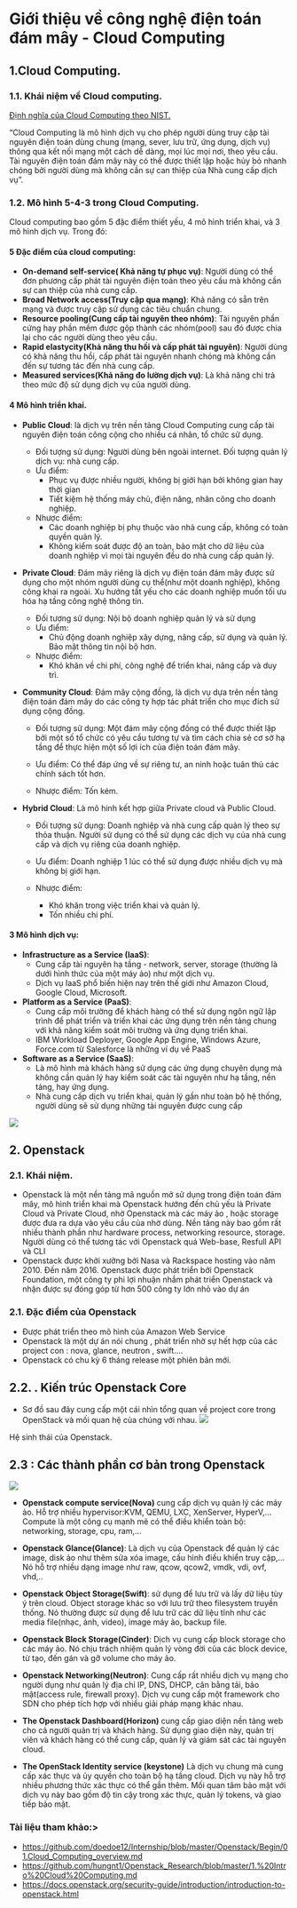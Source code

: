 # Giới thiệu về công nghệ điện toán đám mây - Cloud Computing
## 1.Cloud Computing.
### 1.1. Khái niệm về Cloud computing.
[Định nghĩa của Cloud Computing theo NIST.](https://nvlpubs.nist.gov/nistpubs/Legacy/SP/nistspecialpublication800-145.pdf)

“Cloud Computing là mô hình dịch vụ cho phép người dùng truy cập tài nguyên điện toán dùng chung (mạng, sever, lưu trữ, ứng dụng, dịch vụ) thông qua kết nối mạng một cách dễ dàng, mọi lúc mọi nơi, theo yêu cầu. Tài nguyên điện toán đám mây này có thể được thiết lập hoặc hủy bỏ nhanh chóng bởi người dùng mà không cần sự can thiệp của Nhà cung cấp dịch vụ”.

### 1.2. Mô hình 5-4-3 trong Cloud Computing.
Cloud computing bao gồm 5 đặc điểm thiết yếu, 4 mô hình triển khai, và 3 mô hình dịch vụ. Trong đó:
#### 5 Đặc điểm của cloud computing:
- **On-demand self-service( Khả năng tự phục vụ)**: Người dùng có thể đơn phương cấp phát tài nguyên điện toán theo yêu cầu mà không cần sự can thiệp của nhà cung cấp.
- **Broad Network access(Truy cập qua mạng)**: Khả năng có sẵn trên mạng và được truy cập sử dụng các tiêu chuẩn chung.
- **Resource pooling(Cung cấp tài nguyên theo nhóm)**: Tài nguyên phần cứng hay phần mềm được gộp thành các nhóm(pool) sau đó được chia lại cho các người dùng theo yêu cầu.
- **Rapid elastycity(Khả năng thu hồi và cấp phát tài nguyên)**: Người dùng có khả năng thu hồi, cấp phát tài nguyên nhanh chóng mà không cần đến sự tương tác đến nhà cung cấp.
- **Measured services(Khả năng đo lường dịch vụ)**: Là khả năng chi trả theo mức độ sử dụng dịch vụ của người dùng.

#### 4 Mô hình triển khai.
- **Public Cloud**: là dịch vụ trên nền tảng Cloud Computing cung cấp tài nguyên điện toán công cộng cho nhiều cá nhân, tổ chức sử dụng.
    - Đối tượng sử dụng: Người dùng bên ngoài internet. Đối tượng quản lý dịch vụ: nhà cung cấp.
    - Ưu điểm: 
        - Phục vụ được nhiều người, không bị giới hạn bởi không gian hay thời gian
        - Tiết kiệm hệ thống máy chủ, điện năng, nhân công cho doanh nghiệp.
    - Nhược điểm:
        - Các doanh nghiệp bị phụ thuộc vào nhà cung cấp, không có toàn quyền quản lý.
        - Không kiểm soát được độ an toàn, bảo mật cho dữ liệu của doanh nghiệp vì mọi tài nguyên đều do nhà cung cấp quản lý.

- **Private Cloud**: Đám mây riêng là dịch vụ điện toán đám mây được sử dụng cho một nhóm người dùng cụ thể(như một doanh nghiệp), không công khai ra ngoài. Xu hướng tất yếu cho các doanh nghiệp muốn tối ưu hóa hạ tầng công nghệ thông tin.
    - Đối tượng sử dụng: Nội bộ doanh nghiệp quản lý và sử dụng 
    - Ưu điểm: 
        - Chủ động doanh nghiệp xây dựng, nâng cấp, sử dụng và quản lý. Bảo mật thông tin nội bộ hơn.
    - Nhược điểm: 
        - Khó khăn về chi phí, công nghệ để triển khai, nâng cấp và duy trì.
- **Community Cloud**: Đám mây cộng đồng, là dịch vụ dựa trên nền tảng điện toán đám mây do các công ty hợp tác phát triển cho mục đích sử dụng cộng đồng.
    - Đối tượng sử dụng: Một đám mây cộng đồng có thể được thiết lập bởi một số tổ chức có yêu cầu tương tự và tìm cách chia sẻ cơ sở hạ tầng để thực hiện một số lợi ích của điện toán đám mây.

    - Ưu điểm: Có thể đáp ứng về sự riêng tư, an ninh hoặc tuân thủ các chính sách tốt hơn.

    - Nhược điểm: Tốn kém.
- **Hybrid Cloud**: Là mô hinh kết hợp giữa Private cloud và Public Cloud.
    - Đối tượng sử dụng: Doanh nghiệp và nhà cung cấp quản lý theo sự thỏa thuận. Người sử dụng có thể sử dụng các dịch vụ của nhà cung cấp và dịch vụ riêng của doanh nghiệp.

    - Ưu điểm: Doanh nghiệp 1 lúc có thể sử dụng được nhiều dịch vụ mà không bị giới hạn.

    - Nhược điểm:
        - Khó khăn trong việc triển khai và quản lý.
        - Tốn nhiều chi phí.

#### 3 Mô hình dịch vụ:
- **Infrastructure as a Service (IaaS)**:  
    - Cung cấp tài nguyên hạ tầng - network, server, storage (thường là dưới hình thức của một máy ảo) như một dịch vụ. 
    - Dịch vụ IaaS phổ biến hiện nay trên thế giới như Amazon Cloud, Google Cloud, Microsoft.
- **Platform as a Service (PaaS)**: 
    - Cung cấp môi trường để khách hàng có thể sử dụng ngôn ngữ lập trình để phát triển và triển khai các ứng dụng trên nền tảng chung với khả năng kiểm soát môi trường và ứng dụng triển khai.
    - IBM Workload Deployer, Google App Engine, Windows Azure, Force.com từ Salesforce là những ví dụ về PaaS
- **Software as a Service (SaaS)**:
    - Là mô hình mà khách hàng sử dụng các ứng dụng chuyên dụng mà không cần quản lý hay kiểm soát các tài nguyên như hạ tầng, nền tảng, hay ứng dụng. 
    - Nhà cung cấp dịch vụ triển khai, quản lý gần như toàn bộ hệ thống, người dùng sẽ sử dụng những tài nguyên được cung cấp

![](https://i.imgur.com/tcOvtuy.png)


## 2. Openstack
### 2.1. Khái niệm.
- Openstack là một nền tảng mã nguồn mở sử dụng trong điện toán đám mây, mô hình triển khai mà Openstack hướng đến chủ yếu là Private Cloud và Private Cloud, nhờ Openstack mà các máy ảo , hoặc storage được đưa ra dựa vào yêu cầu của nhờ dùng.  Nền tảng này bao gồm rất nhiều thành phần như hardware process, networking resource, storage. Người dùng có thể tương tác với Openstack quá Web-base, Resfull API và CLI 
- Openstack được khởi xưởng bởi Nasa và Rackspace hosting vào năm 2010. Đến năm 2016. Openstack được phát triển bởi Openstack Foundation, một công ty phi lợi nhuận  nhắm phát triển Openstack và nhận được sự đóng góp từ hơn 500 công ty lớn nhỏ vào dự án 

### 2.1. Đặc điểm của Openstack
- Được phát triển theo mô hình của Amazon Web Service
- Openstack là một dự án nói chung , phát triển nhờ sự hết hợp của các project con : nova, glance, neutron , swift....
- Openstack có chu kỳ 6 tháng release một phiên bản mới.

## 2.2. . Kiến trúc Openstack Core 
  
- Sơ đồ sau đây cung cấp một cái nhìn tổng quan về project core trong OpenStack và mối quan hệ của chúng với nhau.
![](https://access.redhat.com/webassets/avalon/d/Red_Hat_OpenStack_Platform-9-Architecture_Guide-en-US/images/fce6394275bd3444892c5d3a91ccf17c/RHEL_OSP_arch_347192_1015_JCS_01_Interface-Overview.png)

Hệ sinh thái của Openstack.

## 2.3 : Các thành phần cơ bản trong Openstack

![](https://redhatstackblog.files.wordpress.com/2014/11/openstack-stack.jpg)

- **Openstack compute service(Nova)** cung cấp dịch vụ quản lý các máy ảo. Hỗ trợ nhiều hypervisor:KVM, QEMU, LXC, XenServer, HyperV,... Compute là một công cụ mạnh mẽ có thể điều khiển toàn bộ: networking, storage, cpu, ram,...

- **Openstack Glance(Glance)**: Là dịch vụ của Openstack để quản lý các image, disk ảo như thêm sửa xóa image, cấu hình điều khiển truy cập,... Nó hỗ trợ nhiều dạng image như raw, qcow, qcow2, vmdk, vdi, ovf, vhd,..

- **Openstack Object Storage(Swift)**: sử dụng để lưu trữ và lấy dữ liệu tùy ý trên cloud. Object storage khác so với lưu trữ theo filesystem truyền thống. Nó thường được sử dụng để lưu trữ các dữ liệu tĩnh như các media file(nhạc, ảnh, video), image máy ảo, backup file.

- **Openstack Block Storage(Cinder)**: Dịch vụ cung cấp block storage cho các máy ảo. Nó chịu trách nhiệm quản lý vòng đời của các block device, từ tạo, đến gán và gỡ volume cho máy ảo.

- **Openstack Networking(Neutron)**: Cung cấp rất nhiều dịch vụ mạng cho người dụng như quản lý địa chỉ IP, DNS, DHCP, cân bằng tải, bảo mật(access rule, firewall proxy). Dịch vụ cung cấp một framework cho SDN cho phép tích hợp với nhiều giải pháp mạng khác nhau.

- **The Openstack Dashboard(Horizon)** cung cấp giao diện nền tảng web cho cả người quản trị và khách hàng. Sử dụng giao diện này, quản trị viên và khách hàng có thể cung cấp, quản lý và giám sát các tài nguyên cloud.

- **The OpenStack Identity service (keystone)** Là dịch vụ chung mà cung cấp xác thực và ủy quyền cho toàn bộ hạ tầng cloud. Dịch vụ này hỗ trợ nhiều phương thức xác thực có thể gắn thêm. Mối quan tâm bảo mật với dịch vụ này bao gồm độ tin cậy trong xác thực, quản lý tokens, và giao tiếp bảo mật.





### Tài liệu tham khảo:>
- https://github.com/doedoe12/Internship/blob/master/Openstack/Begin/01.Cloud_Computing_overview.md
- https://github.com/hungnt1/Openstack_Research/blob/master/1.%20Intro%20Cloud%20Computing.md
- https://docs.openstack.org/security-guide/introduction/introduction-to-openstack.html